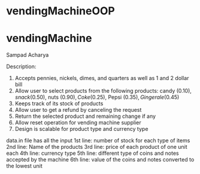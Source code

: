 # vendingMachineOOP

# vendingMachine
Sampad Acharya


Description: 
1. Accepts pennies, nickels, dimes, and quarters as well as 1 and 2 dollar bill 
2. Allow user to select products from the following products: candy ($0.10), snack ($0.50), nuts ($0.90), Coke ($0.25), Pepsi ($0.35), Gingerale ($0.45) 
3. Keeps track of its stock of products 
4. Allow user to get a refund by canceling the request 
5. Return the selected product and remaining change if any 
6. Allow reset operation for vending machine supplier 
7. Design is scalable for product type and currency type




data.in file has all the input
1st line: number of stock for each type of items
2nd line: Name of the products
3rd line: price of each product of one unit each
4th line: currency type
5th line: different type of coins and notes accepted by the machine 
6th line: value of the coins and notes converted to the lowest unit
